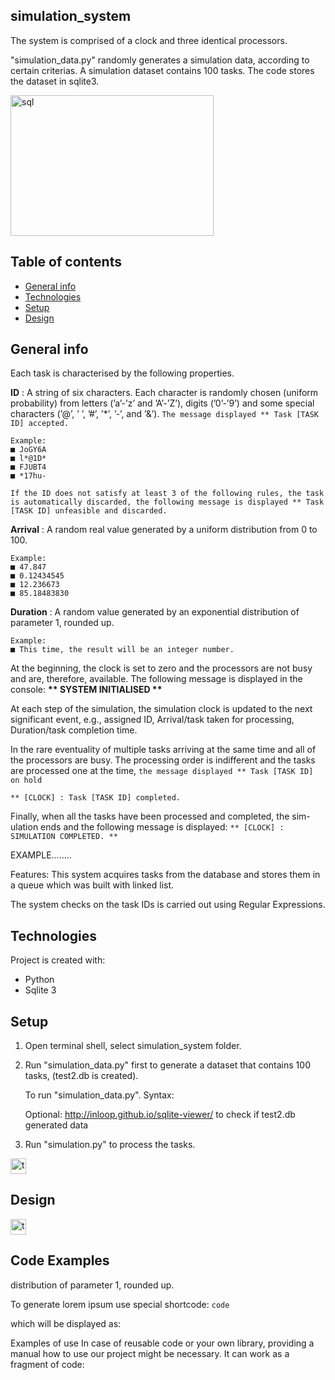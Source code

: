 ## simulation_system

The system is comprised of a clock and three identical processors.

"simulation_data.py" randomly generates a simulation data, according to certain criterias. A simulation dataset contains 100 tasks. The code stores the dataset in sqlite3.

<img src="https://user-images.githubusercontent.com/47834415/97116447-0fa1e980-16f5-11eb-9d30-63b93f9e83ec.png" alt="sql" width="325" height="225"/>

## Table of contents
* [General info](#general-info)
* [Technologies](#technologies)
* [Setup](#setup)
* [Design](#design)

## General info

Each task is characterised by the following properties.

<strong>ID</strong> : A string of six characters. Each character is randomly chosen (uniform probability) from letters (’a’-’z’ and ’A’-’Z’), digits (’0’-’9’) and some special characters (’@’, ’ ’, ’#’, ’*’, ’-’, and ’&’). ``The message displayed ** Task [TASK ID] accepted.``

	Example:
	■ JoGY6A
	■ l*@1D*
	■ FJUBT4 
	■ *17hu-

``If the ID does not satisfy at least 3 of the following rules, the task is automatically discarded, the following message is displayed ** Task [TASK ID] unfeasible and discarded.``

<strong>Arrival</strong> : A random real value generated by a uniform distribution from 0 to 100.

	Example:
	■ 47.847
	■ 0.12434545 
	■ 12.236673
	■ 85.18483830

<strong>Duration</strong> : A random value generated by an exponential distribution of parameter 1, rounded up.

	Example:
	■ This time, the result will be an integer number.

At the beginning, the clock is set to zero and the processors are not busy and are, therefore, available. The following message is displayed in the
console: <strong>** SYSTEM INITIALISED ** </strong>
	
At each step of the simulation, the simulation clock is updated to the next significant event, e.g., assigned ID, Arrival/task taken for processing, Duration/task completion time.

In the rare eventuality of multiple tasks arriving at the same time and all of the processors are busy. The processing order is indifferent and the tasks are processed one at the time, ``the message displayed ** Task [TASK ID] on hold``


``** [CLOCK] : Task [TASK ID] completed.``

Finally, when all the tasks have been processed and completed, the sim- ulation ends and the following message is displayed:
``** [CLOCK] : SIMULATION COMPLETED. **``

EXAMPLE........

Features:
This system acquires tasks from the database and stores them in a queue which was built with linked list.

The system checks on the task IDs is carried out using Regular Expressions.

## Technologies

Project is created with:
* Python
* Sqlite 3

## Setup 

1. Open terminal shell, select simulation_system folder.

2. Run "simulation_data.py" first to generate a dataset that contains 100 tasks, (test2.db is created).

	To run "simulation_data.py". Syntax: 

	Optional: <link>http://inloop.github.io/sqlite-viewer/</link> to check if test2.db generated data

3. Run "simulation.py" to process the tasks.

<img src="https://user-images.githubusercontent.com/47834415/97178305-34e33600-178f-11eb-9e46-5f398346c9cd.png" alt="terminal" width="25" height="25"/>

## Design

<img src="https://user-images.githubusercontent.com/47834415/97178305-34e33600-178f-11eb-9e46-5f398346c9cd.png" alt="terminal" width="25" height="25"/>

## Code Examples

distribution of parameter 1, rounded up.

To generate lorem ipsum use special shortcode: `code`

which will be displayed as:

<p>Examples of use In case of reusable code or your own library, providing a manual how to use our project might be necessary. It can work as a fragment of code: </p>
